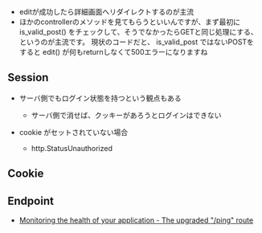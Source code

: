 * editが成功したら詳細画面へリダイレクトするのが主流
* ほかのcontrollerのメソッドを見てもらうといいんですが、まず最初に is_valid_post() をチェックして、そうでなかったらGETと同じ処理にする、というのが主流です。
  現状のコードだと、 is_valid_post ではないPOSTをすると edit() が何もreturnしなくて500エラーになりますね

## Session
* サーバ側でもログイン状態を持つという観点もある
    * サーバ側で消せば、クッキーがあろうとログインはできない

* cookie がセットされていない場合
    * http.StatusUnauthorized

## Cookie

## Endpoint
* [Monitoring the health of your application - The upgraded "/ping" route ](https://www.sohamkamani.com/blog/architecture/2018-09-06-application-health-monitoring/)